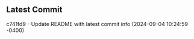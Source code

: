 
## Latest Commit
c741fd9 - Update README with latest commit info (2024-09-04 10:24:59 -0400) <Yunxi-Zhou>
